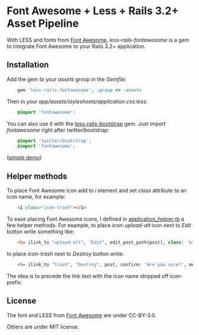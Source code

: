 # Font Awesome + Less + Rails 3.2+ Asset Pipeline

With LESS and fonts from [Font Awesome](http://fortawesome.github.com/Font-Awesome),
*less-rails-fontawesome* is a gem to integrate Font Awesome to your Rails 3.2+ application.


## Installation

Add the gem to your *assets* group in the *Gemfile*:

```ruby
    gem 'less-rails-fontawesome', :group => :assets
```

Then in your *app/assets/stylesheets/application.css.less*:

```css
    @import 'fontawesome';
```

You can also use it with the [less-rails-bootstrap](https://github.com/metaskills/less-rails-bootstrap) gem.
Just import *fontawesome* right after *twitter/bootstrap*:

```css
    @import 'twitter/bootstrap';
    @import 'fontawesome';
```

([simple demo](http://sharp-ocean-6085.herokuapp.com/))


## Helper methods

To place Font Awesome icon add to *i* element and set *class*
attribute to an icon name, for example:

```html
    <i class="icon-trash"></i>
```

To ease placing Font Awesome icons, I defined in
[application_helper.rb](https://github.com/wbzyl/less-rails-fontawesome/blob/master/application_helper.rb)
a few helper methods.
For example, to place *icon-upload-alt* icon next to *Edit* button write something like:

```rhtml
    <%= ilink_to "upload-alt", "Edit", edit_post_path(post), class: 'btn btn-mini' %>
```

to place *icon-trash* next to *Destroy* button write:

```rhtml
    <%= ilink_to "trash", "Destroy", post, confirm: 'Are you sure?', method: :delete, class: 'btn btn-mini btn-danger'%>
```

The idea is to precede the link text with the icon name stripped off *icon-* prefix.


## License

The font and LESS from [Font Awesome](http://fortawesome.github.com/Font-Awesome) are under CC-BY-3.0.

Others are under MIT license.
